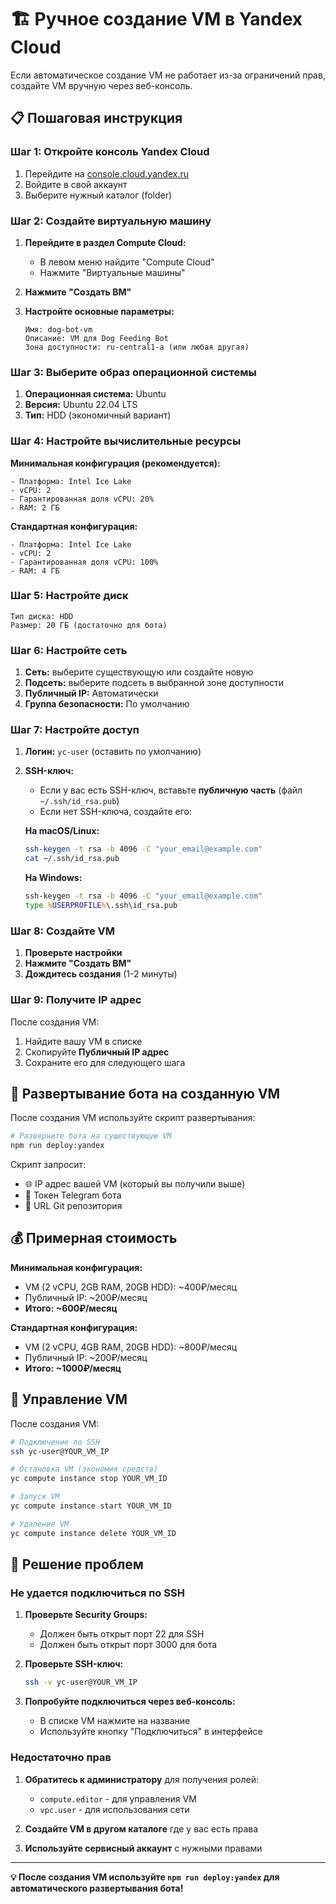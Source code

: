 # 🏗️ Ручное создание VM в Yandex Cloud

Если автоматическое создание VM не работает из-за ограничений прав, создайте VM вручную через веб-консоль.

## 📋 Пошаговая инструкция

### Шаг 1: Откройте консоль Yandex Cloud

1. Перейдите на [console.cloud.yandex.ru](https://console.cloud.yandex.ru)
2. Войдите в свой аккаунт
3. Выберите нужный каталог (folder)

### Шаг 2: Создайте виртуальную машину

1. **Перейдите в раздел Compute Cloud:**
   - В левом меню найдите "Compute Cloud"
   - Нажмите "Виртуальные машины"

2. **Нажмите "Создать ВМ"**

3. **Настройте основные параметры:**
   ```
   Имя: dog-bot-vm
   Описание: VM для Dog Feeding Bot
   Зона доступности: ru-central1-a (или любая другая)
   ```

### Шаг 3: Выберите образ операционной системы

1. **Операционная система:** Ubuntu
2. **Версия:** Ubuntu 22.04 LTS
3. **Тип:** HDD (экономичный вариант)

### Шаг 4: Настройте вычислительные ресурсы

**Минимальная конфигурация (рекомендуется):**
```
- Платформа: Intel Ice Lake
- vCPU: 2
- Гарантированная доля vCPU: 20%
- RAM: 2 ГБ
```

**Стандартная конфигурация:**
```
- Платформа: Intel Ice Lake  
- vCPU: 2
- Гарантированная доля vCPU: 100%
- RAM: 4 ГБ
```

### Шаг 5: Настройте диск

```
Тип диска: HDD
Размер: 20 ГБ (достаточно для бота)
```

### Шаг 6: Настройте сеть

1. **Сеть:** выберите существующую или создайте новую
2. **Подсеть:** выберите подсеть в выбранной зоне доступности
3. **Публичный IP:** Автоматически
4. **Группа безопасности:** По умолчанию

### Шаг 7: Настройте доступ

1. **Логин:** `yc-user` (оставить по умолчанию)

2. **SSH-ключ:** 
   - Если у вас есть SSH-ключ, вставьте **публичную часть** (файл `~/.ssh/id_rsa.pub`)
   - Если нет SSH-ключа, создайте его:
   
   **На macOS/Linux:**
   ```bash
   ssh-keygen -t rsa -b 4096 -C "your_email@example.com"
   cat ~/.ssh/id_rsa.pub
   ```
   
   **На Windows:**
   ```cmd
   ssh-keygen -t rsa -b 4096 -C "your_email@example.com"
   type %USERPROFILE%\.ssh\id_rsa.pub
   ```

### Шаг 8: Создайте VM

1. **Проверьте настройки**
2. **Нажмите "Создать ВМ"**
3. **Дождитесь создания** (1-2 минуты)

### Шаг 9: Получите IP адрес

После создания VM:

1. Найдите вашу VM в списке
2. Скопируйте **Публичный IP адрес**
3. Сохраните его для следующего шага

## 🚀 Развертывание бота на созданную VM

После создания VM используйте скрипт развертывания:

```bash
# Разверните бота на существующую VM
npm run deploy:yandex
```

Скрипт запросит:
- 🌐 IP адрес вашей VM (который вы получили выше)
- 🤖 Токен Telegram бота
- 📂 URL Git репозитория

## 💰 Примерная стоимость

**Минимальная конфигурация:**
- VM (2 vCPU, 2GB RAM, 20GB HDD): ~400₽/месяц
- Публичный IP: ~200₽/месяц
- **Итого: ~600₽/месяц**

**Стандартная конфигурация:**
- VM (2 vCPU, 4GB RAM, 20GB HDD): ~800₽/месяц  
- Публичный IP: ~200₽/месяц
- **Итого: ~1000₽/месяц**

## 🔧 Управление VM

После создания VM:

```bash
# Подключение по SSH
ssh yc-user@YOUR_VM_IP

# Остановка VM (экономия средств)
yc compute instance stop YOUR_VM_ID

# Запуск VM
yc compute instance start YOUR_VM_ID

# Удаление VM
yc compute instance delete YOUR_VM_ID
```

## 🛟 Решение проблем

### Не удается подключиться по SSH

1. **Проверьте Security Groups:**
   - Должен быть открыт порт 22 для SSH
   - Должен быть открыт порт 3000 для бота

2. **Проверьте SSH-ключ:**
   ```bash
   ssh -v yc-user@YOUR_VM_IP
   ```

3. **Попробуйте подключиться через веб-консоль:**
   - В списке VM нажмите на название
   - Используйте кнопку "Подключиться" в интерфейсе

### Недостаточно прав

1. **Обратитесь к администратору** для получения ролей:
   - `compute.editor` - для управления VM
   - `vpc.user` - для использования сети

2. **Создайте VM в другом каталоге** где у вас есть права

3. **Используйте сервисный аккаунт** с нужными правами

---

**💡 После создания VM используйте `npm run deploy:yandex` для автоматического развертывания бота!** 
